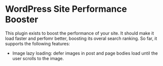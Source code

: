 # WordPress Site Performance Booster

This plugin exists to boost the performance of your site.  It should make it load faster and perfomr better, boosting its overal search ranking.
So far, it supports the following features:
- Image lazy loading: defer images in post and page bodies load until the user scrolls to the image.
